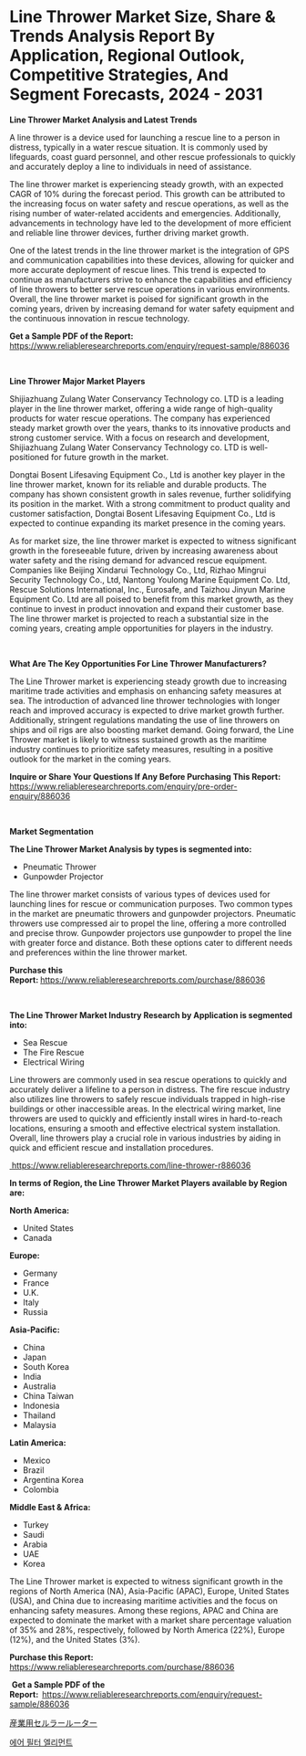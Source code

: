 <p><h1>Line Thrower Market Size, Share & Trends Analysis Report By Application, Regional Outlook, Competitive Strategies, And Segment Forecasts, 2024 - 2031</h1></p><p><strong>Line Thrower Market Analysis and Latest Trends</strong></p>
<p><p>A line thrower is a device used for launching a rescue line to a person in distress, typically in a water rescue situation. It is commonly used by lifeguards, coast guard personnel, and other rescue professionals to quickly and accurately deploy a line to individuals in need of assistance.</p><p>The line thrower market is experiencing steady growth, with an expected CAGR of 10% during the forecast period. This growth can be attributed to the increasing focus on water safety and rescue operations, as well as the rising number of water-related accidents and emergencies. Additionally, advancements in technology have led to the development of more efficient and reliable line thrower devices, further driving market growth.</p><p>One of the latest trends in the line thrower market is the integration of GPS and communication capabilities into these devices, allowing for quicker and more accurate deployment of rescue lines. This trend is expected to continue as manufacturers strive to enhance the capabilities and efficiency of line throwers to better serve rescue operations in various environments. Overall, the line thrower market is poised for significant growth in the coming years, driven by increasing demand for water safety equipment and the continuous innovation in rescue technology.</p></p>
<p><strong>Get a Sample PDF of the Report:&nbsp;</strong> <a href="https://www.reliableresearchreports.com/enquiry/request-sample/886036">https://www.reliableresearchreports.com/enquiry/request-sample/886036</a></p>
<p>&nbsp;</p>
<p><strong>Line Thrower Major Market Players</strong></p>
<p><p>Shijiazhuang Zulang Water Conservancy Technology co. LTD is a leading player in the line thrower market, offering a wide range of high-quality products for water rescue operations. The company has experienced steady market growth over the years, thanks to its innovative products and strong customer service. With a focus on research and development, Shijiazhuang Zulang Water Conservancy Technology co. LTD is well-positioned for future growth in the market.</p><p>Dongtai Bosent Lifesaving Equipment Co., Ltd is another key player in the line thrower market, known for its reliable and durable products. The company has shown consistent growth in sales revenue, further solidifying its position in the market. With a strong commitment to product quality and customer satisfaction, Dongtai Bosent Lifesaving Equipment Co., Ltd is expected to continue expanding its market presence in the coming years.</p><p>As for market size, the line thrower market is expected to witness significant growth in the foreseeable future, driven by increasing awareness about water safety and the rising demand for advanced rescue equipment. Companies like Beijing Xindarui Technology Co., Ltd, Rizhao Mingrui Security Technology Co., Ltd, Nantong Youlong Marine Equipment Co. Ltd, Rescue Solutions International, Inc., Eurosafe, and Taizhou Jinyun Marine Equipment Co. Ltd are all poised to benefit from this market growth, as they continue to invest in product innovation and expand their customer base. The line thrower market is projected to reach a substantial size in the coming years, creating ample opportunities for players in the industry.</p></p>
<p>&nbsp;</p>
<p><strong>What Are The Key Opportunities For Line Thrower Manufacturers?</strong></p>
<p><p>The Line Thrower market is experiencing steady growth due to increasing maritime trade activities and emphasis on enhancing safety measures at sea. The introduction of advanced line thrower technologies with longer reach and improved accuracy is expected to drive market growth further. Additionally, stringent regulations mandating the use of line throwers on ships and oil rigs are also boosting market demand. Going forward, the Line Thrower market is likely to witness sustained growth as the maritime industry continues to prioritize safety measures, resulting in a positive outlook for the market in the coming years.</p></p>
<p><strong>Inquire or Share Your Questions If Any Before Purchasing This Report:</strong> <a href="https://www.reliableresearchreports.com/enquiry/pre-order-enquiry/886036">https://www.reliableresearchreports.com/enquiry/pre-order-enquiry/886036</a></p>
<p>&nbsp;</p>
<p><strong>Market Segmentation</strong></p>
<p><strong>The Line Thrower Market Analysis by types is segmented into:</strong></p>
<p><ul><li>Pneumatic Thrower</li><li>Gunpowder Projector</li></ul></p>
<p><p>The line thrower market consists of various types of devices used for launching lines for rescue or communication purposes. Two common types in the market are pneumatic throwers and gunpowder projectors. Pneumatic throwers use compressed air to propel the line, offering a more controlled and precise throw. Gunpowder projectors use gunpowder to propel the line with greater force and distance. Both these options cater to different needs and preferences within the line thrower market.</p></p>
<p><strong>Purchase this Report:&nbsp;</strong><a href="https://www.reliableresearchreports.com/purchase/886036">https://www.reliableresearchreports.com/purchase/886036</a></p>
<p>&nbsp;</p>
<p><strong>The Line Thrower Market Industry Research by Application is segmented into:</strong></p>
<p><ul><li>Sea Rescue</li><li>The Fire Rescue</li><li>Electrical Wiring</li></ul></p>
<p><p>Line throwers are commonly used in sea rescue operations to quickly and accurately deliver a lifeline to a person in distress. The fire rescue industry also utilizes line throwers to safely rescue individuals trapped in high-rise buildings or other inaccessible areas. In the electrical wiring market, line throwers are used to quickly and efficiently install wires in hard-to-reach locations, ensuring a smooth and effective electrical system installation. Overall, line throwers play a crucial role in various industries by aiding in quick and efficient rescue and installation procedures.</p></p>
<p><a href="https://www.reliableresearchreports.com/line-thrower-r886036">&nbsp;https://www.reliableresearchreports.com/line-thrower-r886036</a></p>
<p><strong>In terms of Region, the Line Thrower Market Players available by Region are:</strong></p>
<p>
    <p> <strong> North America: </strong>
        <ul>
            <li>United States</li>
            <li>Canada</li>
        </ul>
        </p> 
    <p> <strong> Europe: </strong>
        <ul>
            <li>Germany</li>
            <li>France</li>
            <li>U.K.</li>
            <li>Italy</li>
            <li>Russia</li>
        </ul>
        </p> 
    <p> <strong> Asia-Pacific: </strong>
        <ul>
            <li>China</li>
            <li>Japan</li>
            <li>South Korea</li>
            <li>India</li>
            <li>Australia</li>
            <li>China Taiwan</li>
            <li>Indonesia</li>
            <li>Thailand</li>
            <li>Malaysia</li>
        </ul>
        </p> 
    <p> <strong> Latin America: </strong>
        <ul>
            <li>Mexico</li>
            <li>Brazil</li>
            <li>Argentina Korea</li>
            <li>Colombia</li>
        </ul>
        </p> 
    <p> <strong> Middle East & Africa: </strong>
        <ul>
            <li>Turkey</li>
            <li>Saudi</li>
            <li>Arabia</li>
            <li>UAE</li>
            <li>Korea</li>
        </ul>
    </p>
    </p>
<p><p>The Line Thrower market is expected to witness significant growth in the regions of North America (NA), Asia-Pacific (APAC), Europe, United States (USA), and China due to increasing maritime activities and the focus on enhancing safety measures. Among these regions, APAC and China are expected to dominate the market with a market share percentage valuation of 35% and 28%, respectively, followed by North America (22%), Europe (12%), and the United States (3%).</p></p>
<p><strong>Purchase this Report: </strong><a href="https://www.reliableresearchreports.com/purchase/886036">https://www.reliableresearchreports.com/purchase/886036</a></p>
<p>&nbsp;<strong>Get a Sample PDF of the Report:&nbsp;&nbsp;</strong><a href="https://www.reliableresearchreports.com/enquiry/request-sample/886036">https://www.reliableresearchreports.com/enquiry/request-sample/886036</a></p>
<p><strong></strong></p>
<p><p><a href="https://github.com/lababdou/Market-Research-Report-List-3/blob/main/857112828436.md">産業用セルラールーター</a></p><p><a href="https://github.com/jntpkh496620/Market-Research-Report-List-1/blob/main/608764025878.md">에어 필터 엘리먼트</a></p></p>